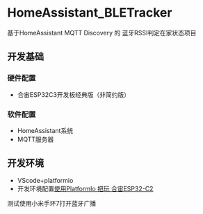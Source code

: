 # HomeAssistant_BLETracker<br>
基于HomeAssistant MQTT Discovery 的 蓝牙RSSI判定在家状态项目

## 开发基础
### 硬件配置
* 合宙ESP32C3开发板经典版（非简约版）
### 软件配置
* HomeAssistant系统
* MQTT服务器

## 开发环境<br>
* VScode+platformio<br>
* 开发环境配置[使用PlatformIo 把玩 合宙ESP32-C2](https://www.bilibili.com/read/cv16215201)


测试使用小米手环7打开蓝牙广播
